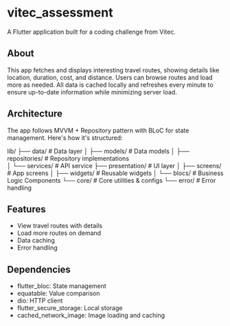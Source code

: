 # vitec_assessment

A Flutter application built for a coding challenge from Vitec.

## About

This app fetches and displays interesting travel routes, showing details like location, duration, cost, and distance. Users can browse routes and load more as needed. All data is cached locally and refreshes every minute to ensure up-to-date information while minimizing server load.

## Architecture

The app follows MVVM + Repository pattern with BLoC for state management. Here's how it's structured:

lib/
├── data/              # Data layer
│   ├── models/        # Data models
│   ├── repositories/  # Repository implementations  
│   └── services/      # API service
├── presentation/      # UI layer
│   ├── screens/       # App screens
│   ├── widgets/       # Reusable widgets
│   └── blocs/         # Business Logic Components
└── core/              # Core utilities & configs
   └── error/         # Error handling

## Features
- View travel routes with details
- Load more routes on demand  
- Data caching
- Error handling

## Dependencies
- flutter_bloc: State management
- equatable: Value comparison
- dio: HTTP client
- flutter_secure_storage: Local storage
- cached_network_image: Image loading and caching

